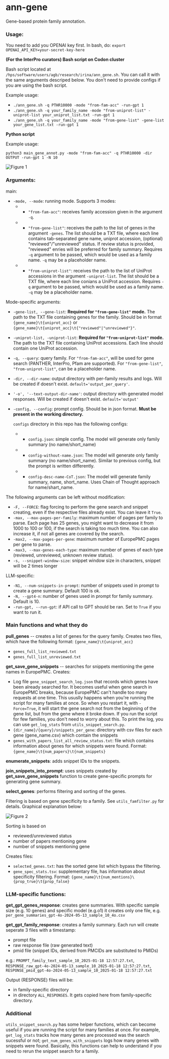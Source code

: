 # ann-gene

Gene-based protein family annotation.

### Usage:

You need to add you OPENAI key first. In bash, do: ```export OPENAI_API_KEY=your-secret-key-here```

**(For the InterPro curators) Bash script on Codon cluster**

Bash script located at ```/hps/software/users/agb/research/irina/ann_gene.sh```. You can call it with the same arguments descriped below. You don't need to provide configs if you are using the bash script. 

Example usage: 
* ```./ann_gene.sh -q PTHR10000 -mode "from-fam-acc" -run-gpt 1```
* ```./ann_gene.sh -q your_family_name -mode "from-uniprot-list" -uniprot-list your_uniprot_list.txt -run-gpt 1```
* ```./ann_gene.sh -q your_family_name -mode "from-gene-list" -gene-list your_gene_list.txt -run-gpt 1```

**Python script**

Example usage:

```python3 main_gene_annot.py -mode "from-fam-acc" -q PTHR10000 -dir OUTPUT -run-gpt 1 -N 10```

![Figure 1](./1.jpg)

### Arguments:

main:
* ```-mode, --mode```: running mode. Supports 3 modes:
  * * ```"from-fam-acc"```: receives family accession given in the argument ```-q```.
  * * ```"from-gene-list"```: receives the path to the list of genes in the argument ```-genes```. The list should be a TXT file, where each line contains tab-separated gene name, uniprot accession, (optional) "reviewed"/"unreviewed" status. If review status is provided, "reviewed" enries will be preferred for family summary. Requires ```-q``` argument to be passed, which would be used as a family name. ```-q``` may be a placeholder name.
  * * ```"from-uniprot-list"```: receives the path to the list of UniProt accessions in the argument ```-uniprot-list```. The list should be a TXT file, where each line conians a UniProt accession. Requires ```-q``` argument to be passed, which would be used as a family name. ```-q``` may be a placeholder name.
   
Mode-specific arguments:
* ```-gene-list, --gene-list```: **Required for ```"from-gene-list"``` mode.** The path to the TXT file containing genes for the family. Should be in format ```{gene_name}\t{uniprot_acc}``` or ```{gene_name}\t{uniprot_acc}\t{"reviewed"|"unreviewed"}"```.
* ```-uniprot-list, -uniprot-list```: **Required for ```"from-uniprot-list"``` mode.** The path to the TXT file containing UniProt accessions. Each line should contain one UniProt accession. 

* ```-q, --query```: query family. For ```"from-fam-acc"```, will be used for gene search (PANTHER, InterPro, Pfam are supported). For ```"from-gene-list"```, ```"from-uniprot-list"```, can be a placeholder name.
* ```-dir, --dir-name```: output directory with per-family results and logs. Will be created if doesn't exist. ```default='output_per_query'```.
* ```'-o', '--text-output-dir-name'```: output directory with generated model responses. Will be created if doesn't exist. ```default='output'```
* ```-config, --config```: prompt config. Should be in json format. **Must be present in the working directory.**
  
  ```configs``` directory in this repo has the following configs:
  * * ```config.json```: simple config. The model will generate only family summary (no name/short_name)
  * * ```config-without-name.json```:  The model will generate only family summary (no name/short_name). Similar to previous config, but the prompt is written differently.
  * * ```config-desc-name-CoT.json```:  The model will generate family summary, name, short_name. Uses Chain of Thought approach for name/shart_name.
   

The following arguments can be left without modification:
* ```-F, --FORCE```: flag forcing to perform the gene search and snippet creating, even if the respective files already exist. You can leave it ```True```.
* ```-max, --max-pages-per-family```: maximum number of pages per family to parse. Each page has 25 genes, you might want to decrease it from 1000 to 100 or 100, if the search is taking too much time. You can also increase it, if not all genes are covered by the search.
* ```-max2, --max-pages-per-gene```: maximum number of EuropePMC pages per gene to parse.
* ```-max3, --max-genes-each-type```: maximum number of genes of each type (reviewed, unreviewed, unknown review status).
* ```-s, --snippet-window-size```: snippet window size in characters, snippet will be 2 times longer

LLM-specific:
* ```-N1, --num-snippets-in-prompt```: number of snippets used in prompt to create a gene summary. Default 100 is ok.
* ```-N, --gpt4-n```: number of genes used in prompt for family summary. Default is 10.
* ```-run-gpt, --run-gpt```: if API call to GPT should be ran. Set to ```True``` if you want to run it.

### Main functions and what they do

**pull_genes** -- creates a list of genes for the query family. Creates two files, which have the following format: ```{gene_name}\t{uniprot_acc}```
* ```genes_full_list_reviewed.txt```
* ```genes_full_list_unreviewed.txt```
  
**get_save_gene_snippets** -- searches for snippets mentioning the gene names in EuropePMC. Creates:
* Log file ```gene_snippet_search_log.json``` that records which genes have been already searched for. It becomes useful when gene search in EuropePMC breaks, because EuropePMC can't handle too many requests at one time. This ususlly happens when you're running the script for many families at once. So when you restart it, with ```-Force=True```, it will start the gene search not from the beginning of the gene list, but from the gene where it broke down. If you run the script for few families, you don't need to worry about this. To print the log, you can use ```get_log_stats``` from ```utils_snippet_search.py```.
* ```{dir_name}/{query}/snippets_per_gene```: directory with csv files for each gene (gene_name.csv) which contain the snippets
* ```genes_with_papers_list_all_review_status.txt```: file which contains information about genes for which snippets were found. Format: ```{gene_name}\t{num_papers}\t{num_snippets}```

**enumerate_snippets**: adds snippet IDs to the snippets.

**join_snippets_into_prompt**: uses snippets created by **get_save_gene_snippets** function to create gene-specific prompts for generating gene summary.

**select_genes**: performs filtering and sorting of the genes. 

Filtering is based on gene specificity to a family. See ```utils_famfilter.py``` for details. Graphical explanation below:

![Figure 2](./2.jpg)

Sorting is based on
* reviewed/unreviewed status
* number of papers mentioning gene
* number of snippets mentioning gene

Creates files:
* ```selected_genes.txt```: has the sorted gene list which bypass the filtering.
* ```gene_spec_stats.tsv```: supplementary file, has information about specificity filtering. Format: ```{gene_name}\t{num_mentions}\{prop_true}\t{prop_false}```


### LLM-specific functions:

**get_gpt_genes_response**: creates gene summaries. With specific sample size (e.g. 10 genes) and specific model (e.g.o1) it creates only one file, e.g. ```per_gene_summaries_gpt-4o-2024-05-13_sample_10_4o.csv```

**get_gpt_family_response**: creates a family summary. Each run will create seperate 3 files with a timestamp:
* prompt file
* raw response file (raw generated text)
* pmid file (snippet IDs, derived from PMCIDs are substituted to PMIDs)

e.g.: ```PROMPT_family_text_sample_10_2025-01-18 12:57:27.txt```, ```RESPONSE_raw_gpt-4o-2024-05-13_sample_10_2025-01-18 12:57:27.txt```, ```RESPONSE_pmid_gpt-4o-2024-05-13_sample_10_2025-01-18 12:57:27.txt```

Output (RESPONSE) files will be:
* in family-specific directory
* in directory ```ALL_RESPONSES```. It gets copied here from family-specific directory.

### Additional

```utils_snippet_search.py``` has some helper functions, which can become useful if you are running the script for many families at once. For example, ```get_log_stats``` tracks how many genes are processed was the search sucessful or not; ```get_num_genes_with_snippets``` logs how many genes with snippets were found. Basically, this functions can help to understand if you need to rerun the snippet search for a family.

 
